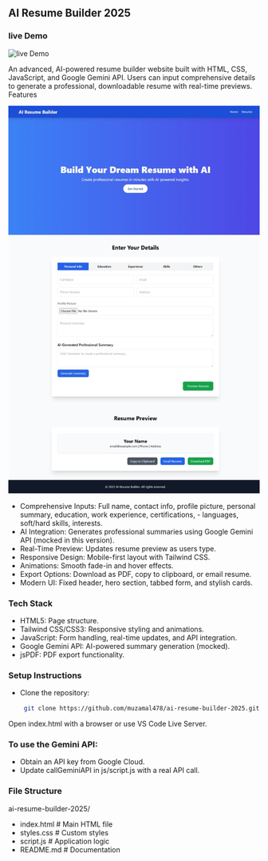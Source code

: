 ## AI Resume Builder 2025

### live Demo
![live Demo]()

An advanced, AI-powered resume builder website built with HTML, CSS, JavaScript, and Google Gemini API. Users can input comprehensive details to generate a professional, downloadable resume with real-time previews.
Features

![](screenshot.jpeg)


- Comprehensive Inputs: Full name, contact info, profile picture, personal summary, education, work experience, certifications, - languages, soft/hard skills, interests.
- AI Integration: Generates professional summaries using Google Gemini API (mocked in this version).
- Real-Time Preview: Updates resume preview as users type.
- Responsive Design: Mobile-first layout with Tailwind CSS.
- Animations: Smooth fade-in and hover effects.
- Export Options: Download as PDF, copy to clipboard, or email resume.
- Modern UI: Fixed header, hero section, tabbed form, and stylish cards.


### Tech Stack

- HTML5: Page structure.
- Tailwind CSS/CSS3: Responsive styling and animations.
- JavaScript: Form handling, real-time updates, and API integration.
- Google Gemini API: AI-powered summary generation (mocked).
- jsPDF: PDF export functionality.

### Setup Instructions

- Clone the repository:
  ```bash
   git clone https://github.com/muzamal478/ai-resume-builder-2025.git

Open index.html with a browser or use VS Code Live Server.

### To use the Gemini API:

- Obtain an API key from Google Cloud.
- Update callGeminiAPI in js/script.js with a real API call.


### File Structure
ai-resume-builder-2025/

- index.html     # Main HTML file
- styles.css     # Custom styles 
- script.js      # Application logic
- README.md      # Documentation

